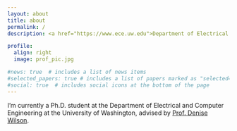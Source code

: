 ```yaml
---
layout: about
title: about
permalink: /
description: <a href="https://www.ece.uw.edu">Department of Electrical and Computer Engineering</a> • <a href="http://www.washington.edu">University of Washington, Seattle</a>

profile:
  align: right
  image: prof_pic.jpg

#news: true  # includes a list of news items
#selected_papers: true # includes a list of papers marked as "selected={true}"
#social: true  # includes social icons at the bottom of the page
---
```


I’m currently a Ph.D. student at the Department of Electrical and Computer Engineering at the University of Washington, advised by <a href="https://people.ece.uw.edu/wilson/">Prof. Denise Wilson</a>. 
